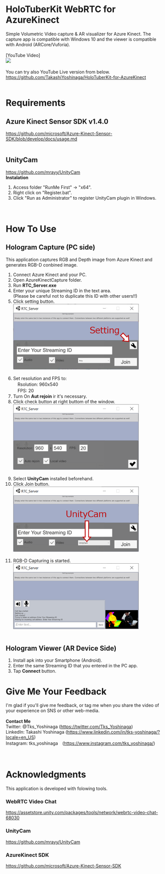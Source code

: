 # HoloTuberKit WebRTC for AzureKinect
Simple Volumetric Video capture &amp; AR visualizer for Azure Kinect. 
The capture app is compatible with Windows 10 and the viewer is compatible with Android (ARCore/Vuforia).
<br><br>
[YouTube Video]<br>
[![](https://img.youtube.com/vi/m_uFsbNz-Ko/0.jpg)](https://www.youtube.com/watch?v=m_uFsbNz-Ko)
<br><br>
You can try also YouTube Live version from below.<br>
https://github.com/TakashiYoshinaga/HoloTuberKit-for-AzureKinect
<br><br>
# Requirements
## Azure Kinect Sensor SDK v1.4.0
https://github.com/microsoft/Azure-Kinect-Sensor-SDK/blob/develop/docs/usage.md
<br><br>

## UnityCam
https://github.com/mrayy/UnityCam
<br>
<b>Instalation</b><br>
1) Access folder "RunMe First" -> "x64". <br>
2) Right click on "Register.bat".<br>
3) Click "Run as Administrator" to register UnityCam plugin in Windows. <br>
<br><br>

# How To Use
## Hologram Capture (PC side)
This application captures RGB and Depth image from Azure Kinect and generates RGB-D conbined image.<br>
1) Connect Azure Kinect and your PC.<br>
2) Open AzureKinectCapture folder.<br>
3) Run <b>RTC_Server.exe</b><br>
4) Enter your unique Streaming ID in the text area.<br>
(Please be careful not to duplicate this ID with other users!!)<br>
5) Click setting button.<br>
  <img src="/images/01.png" alt="" width="400"><br><br>
6) Set resolution and FPS to:<br>
　Rsolution: 960x540　<br>
　FPS: 20 <br>
7) Turn On <b>Aut rejoin</b> ir it's necessary.<br>
8) Click check button at right buttom of the window.<br>
  <img src="/images/02.png" alt="" width="400"><br><br>
9) Select <b>UnityCam</b> installed beforehand.<br>
10) Click Join button.<br>
  <img src="/images/03.png" alt="" width="400"><br><br>
11) RGB-D Capturing is started.<br>
  <img src="/images/04.png" alt="" width="400"><br><br>

## Hologram Viewer (AR Device Side)
1) Install apk into your Smartphone (Android).<br>
2) Enter the same Streaming ID that you entered in the PC app.<br>
3) Tap <b>Connect</b> button.<br>

# Give Me Your Feedback
I'm glad if you'll give me feedback, or tag me when you share the video of your experience on SNS or other web-media.<br><br>
<b>Contact Me</b><br>
Twitter: @Tks_Yoshinaga (https://twitter.com/Tks_Yoshinaga)<br>
LinkedIn: Takashi Yoshinaga (https://www.linkedin.com/in/tks-yoshinaga/?locale=en_US)<br>
Instagram: tks_yoshinaga　(https://www.instagram.com/tks_yoshinaga/)<br>
<br><br>
# Acknowledgments
This application is developed with folowing tools.<br>
### WebRTC Video Chat
https://assetstore.unity.com/packages/tools/network/webrtc-video-chat-68030
<br>
### UnityCam
https://github.com/mrayy/UnityCam
<br>
### AzureKinect SDK
https://github.com/microsoft/Azure-Kinect-Sensor-SDK
<br>

